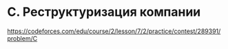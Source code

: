 # C. Реструктуризация компании

https://codeforces.com/edu/course/2/lesson/7/2/practice/contest/289391/problem/C
